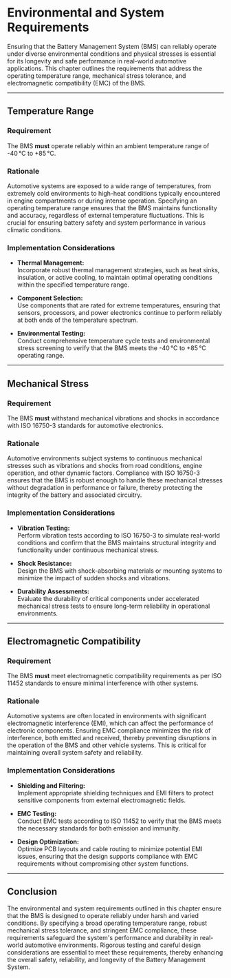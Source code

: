 # Environmental and System Requirements

Ensuring that the Battery Management System (BMS) can reliably operate under diverse environmental conditions and physical stresses is essential for its longevity and safe performance in real-world automotive applications. This chapter outlines the requirements that address the operating temperature range, mechanical stress tolerance, and electromagnetic compatibility (EMC) of the BMS.

---

## Temperature Range

### **Requirement**
The BMS **must** operate reliably within an ambient temperature range of -40 °C to +85 °C.

### **Rationale**
Automotive systems are exposed to a wide range of temperatures, from extremely cold environments to high-heat conditions typically encountered in engine compartments or during intense operation. Specifying an operating temperature range ensures that the BMS maintains functionality and accuracy, regardless of external temperature fluctuations. This is crucial for ensuring battery safety and system performance in various climatic conditions.

### **Implementation Considerations**
- **Thermal Management:**  
  Incorporate robust thermal management strategies, such as heat sinks, insulation, or active cooling, to maintain optimal operating conditions within the specified temperature range.
  
- **Component Selection:**  
  Use components that are rated for extreme temperatures, ensuring that sensors, processors, and power electronics continue to perform reliably at both ends of the temperature spectrum.
  
- **Environmental Testing:**  
  Conduct comprehensive temperature cycle tests and environmental stress screening to verify that the BMS meets the -40 °C to +85 °C operating range.

---

## Mechanical Stress

### **Requirement**
The BMS **must** withstand mechanical vibrations and shocks in accordance with ISO 16750-3 standards for automotive electronics.

### **Rationale**
Automotive environments subject systems to continuous mechanical stresses such as vibrations and shocks from road conditions, engine operation, and other dynamic factors. Compliance with ISO 16750-3 ensures that the BMS is robust enough to handle these mechanical stresses without degradation in performance or failure, thereby protecting the integrity of the battery and associated circuitry.

### **Implementation Considerations**
- **Vibration Testing:**  
  Perform vibration tests according to ISO 16750-3 to simulate real-world conditions and confirm that the BMS maintains structural integrity and functionality under continuous mechanical stress.
  
- **Shock Resistance:**  
  Design the BMS with shock-absorbing materials or mounting systems to minimize the impact of sudden shocks and vibrations.
  
- **Durability Assessments:**  
  Evaluate the durability of critical components under accelerated mechanical stress tests to ensure long-term reliability in operational environments.

---

## Electromagnetic Compatibility

### **Requirement**
The BMS **must** meet electromagnetic compatibility requirements as per ISO 11452 standards to ensure minimal interference with other systems.

### **Rationale**
Automotive systems are often located in environments with significant electromagnetic interference (EMI), which can affect the performance of electronic components. Ensuring EMC compliance minimizes the risk of interference, both emitted and received, thereby preventing disruptions in the operation of the BMS and other vehicle systems. This is critical for maintaining overall system safety and reliability.

### **Implementation Considerations**
- **Shielding and Filtering:**  
  Implement appropriate shielding techniques and EMI filters to protect sensitive components from external electromagnetic fields.
  
- **EMC Testing:**  
  Conduct EMC tests according to ISO 11452 to verify that the BMS meets the necessary standards for both emission and immunity.
  
- **Design Optimization:**  
  Optimize PCB layouts and cable routing to minimize potential EMI issues, ensuring that the design supports compliance with EMC requirements without compromising other system functions.

---

## Conclusion

The environmental and system requirements outlined in this chapter ensure that the BMS is designed to operate reliably under harsh and varied conditions. By specifying a broad operating temperature range, robust mechanical stress tolerance, and stringent EMC compliance, these requirements safeguard the system's performance and durability in real-world automotive environments. Rigorous testing and careful design considerations are essential to meet these requirements, thereby enhancing the overall safety, reliability, and longevity of the Battery Management System.
